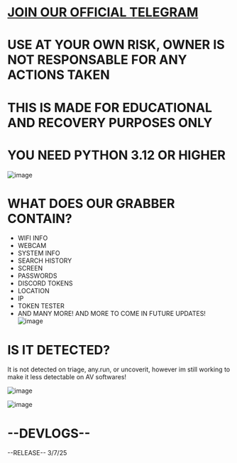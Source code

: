 # [JOIN OUR OFFICIAL TELEGRAM](https://t.me/sholmx)
# USE AT YOUR OWN RISK, OWNER IS NOT RESPONSABLE FOR ANY ACTIONS TAKEN
# THIS IS MADE FOR EDUCATIONAL AND RECOVERY PURPOSES ONLY
# YOU NEED PYTHON 3.12 OR HIGHER
![image](https://github.com/user-attachments/assets/1557fd88-8ce7-4afc-8363-acc71759ab5e)

# WHAT DOES OUR GRABBER CONTAIN?
- WIFI INFO
- WEBCAM
- SYSTEM INFO
- SEARCH HISTORY
- SCREEN
- PASSWORDS
- DISCORD TOKENS
- LOCATION
- IP
- TOKEN TESTER
- AND MANY MORE! AND MORE TO COME IN FUTURE UPDATES!
![image](https://github.com/user-attachments/assets/dafc6083-04a2-4d9f-8f7d-355b4fa10a6a)



# IS IT DETECTED?
It is not detected on triage, any.run, or uncoverit, however im still working to make it less detectable on AV softwares!

![image](https://github.com/user-attachments/assets/9783501c-f82e-43db-a8ea-34e08f5cbc3d)

![image](https://github.com/user-attachments/assets/ff14a909-1c0b-4b5d-a580-fd2ecc194a76)

# --DEVLOGS--
--RELEASE-- 3/7/25
